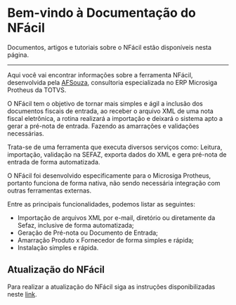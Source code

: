 # Bem-vindo à Documentação do NFácil

Documentos, artigos e tutoriais sobre o NFácil estão disponíveis nesta página.

---

Aqui você vai encontrar informações sobre a ferramenta NFácil, desenvolvida pela [AFSouza](https://www.afsouza.com.br), consultoria especializada no ERP Microsiga Protheus da TOTVS.

O NFácil tem o objetivo de tornar mais simples e ágil a inclusão dos documentos fiscais de entrada, ao receber o arquivo XML de uma nota fiscal eletrônica, a rotina realizará a importação e deixará o sistema apto a gerar a pré-nota de entrada. Fazendo as amarrações e validações necessárias.

Trata-se de uma ferramenta que executa diversos serviços como: Leitura, importação, validação na SEFAZ, exporta dados do XML e gera pré-nota de entrada de forma automatizada.

O NFácil foi desenvolvido especificamente para o Microsiga Protheus, portanto funciona de forma nativa, não sendo necessária integração com outras ferramentas externas.

Entre as principais funcionalidades, podemos listar as seguintes:

- Importação de arquivos XML por e-mail, diretório ou diretamente da Sefaz, inclusive de forma automatizada;
- Geração de Pré-nota ou Documento de Entrada;
- Amarração Produto x Fornecedor de forma simples e rápida;
- Instalação simples e rápida.

## Atualização do NFácil

Para realizar a atualização do NFácil siga as instruções disponibilizadas neste [link](update.md).